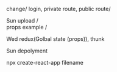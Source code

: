 change/
login, private route, public route/

Sun
upload /    
props example /

Wed
redux(Golbal state (props)), thunk

Sun
depolyment

npx create-react-app filename
